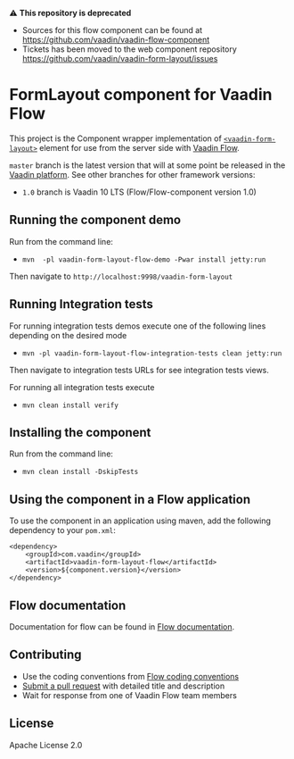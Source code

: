 
⚠️ **This repository is deprecated**
- Sources for this flow component can be found at https://github.com/vaadin/vaadin-flow-component
- Tickets has been moved to the web component repository https://github.com/vaadin/vaadin-form-layout/issues


# FormLayout component for Vaadin Flow

This project is the Component wrapper implementation of [`<vaadin-form-layout>`](https://github.com/vaadin/vaadin-form-layout) element
for use from the server side with [Vaadin Flow](https://github.com/vaadin/flow).

`master` branch is the latest version that will at some point be released in the [Vaadin platform](https://github.com/vaadin/platform). See other branches for other framework versions:
 - `1.0` branch is Vaadin 10 LTS (Flow/Flow-component version 1.0)

## Running the component demo
Run from the command line:
- `mvn  -pl vaadin-form-layout-flow-demo -Pwar install jetty:run`

Then navigate to `http://localhost:9998/vaadin-form-layout`

## Running Integration tests

For running integration tests demos execute one of the following lines depending on the desired mode
- `mvn -pl vaadin-form-layout-flow-integration-tests clean jetty:run`

Then navigate to integration tests URLs for see integration tests views.

For running all integration tests execute
- `mvn clean install verify`

## Installing the component
Run from the command line:
- `mvn clean install -DskipTests`

## Using the component in a Flow application
To use the component in an application using maven,
add the following dependency to your `pom.xml`:
```
<dependency>
    <groupId>com.vaadin</groupId>
    <artifactId>vaadin-form-layout-flow</artifactId>
    <version>${component.version}</version>
</dependency>
```

## Flow documentation
Documentation for flow can be found in [Flow documentation](https://github.com/vaadin/flow-and-components-documentation/blob/master/documentation/Overview.asciidoc).

## Contributing
- Use the coding conventions from [Flow coding conventions](https://github.com/vaadin/flow/tree/master/eclipse)
- [Submit a pull request](https://www.digitalocean.com/community/tutorials/how-to-create-a-pull-request-on-github) with detailed title and description
- Wait for response from one of Vaadin Flow team members

## License
Apache License 2.0
